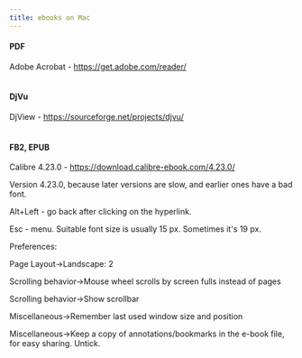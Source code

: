 ```yaml
---
title: ebooks on Mac
---
```


#### PDF

Adobe Acrobat - <https://get.adobe.com/reader/>
<br><br>

#### DjVu

DjView - <https://sourceforge.net/projects/djvu/>
<br><br>

#### FB2, EPUB

Calibre 4.23.0 - <https://download.calibre-ebook.com/4.23.0/>

Version 4.23.0, because later versions are slow, and earlier ones have a bad font.

Alt+Left - go back after clicking on the hyperlink.

Esc - menu. Suitable font size is usually 15 px. Sometimes it's 19 px.

Preferences:

Page Layout->Landscape: 2

Scrolling behavior->Mouse wheel scrolls by screen fulls instead of pages

Scrolling behavior->Show scrollbar

Miscellaneous->Remember last used window size and position

Miscellaneous->Keep a copy of annotations/bookmarks in the e-book file, for easy sharing. Untick.